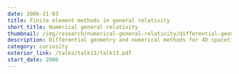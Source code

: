 ```yaml
---
date: 2006-11-03
title: Finite element methods in general relativity
short_title: Numerical general relativity
thumbnail: /img/research/numerical-general-relativity/differential-geometry.png
description: Differential geometry and numerical methods for 4D spacetime.
category: curiosity
exterior_link: /talks/talk13/talk13.pdf
start_date: 2006
---
```

